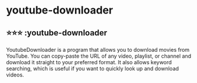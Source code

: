 # youtube-downloader

## ⭐⭐⭐ :youtube-downloader
YoutubeDownloader is a program that allows you to download movies from YouTube. 
You can copy-paste the URL of any video, playlist, or channel and download it straight to your preferred format.
It also allows keyword searching, which is useful if you want to quickly look up and download videos.
